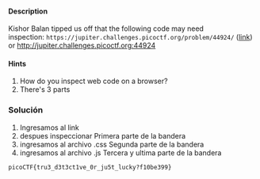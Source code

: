 
#### Description

Kishor Balan tipped us off that the following code may need inspection: `https://jupiter.challenges.picoctf.org/problem/44924/` ([link](https://jupiter.challenges.picoctf.org/problem/44924/)) or http://jupiter.challenges.picoctf.org:44924

#### Hints 
1. How do you inspect web code on a browser?
2. There's 3 parts


### Solución
1. Ingresamos al link
2. despues inspeccionar
	Primera parte de la bandera
3. ingresamos al archivo .css
	Segunda parte de la bandera
4. ingresamos al archivo .js
	Tercera y ultima parte de la bandera


```
picoCTF{tru3_d3t3ct1ve_0r_ju5t_lucky?f10be399}
```